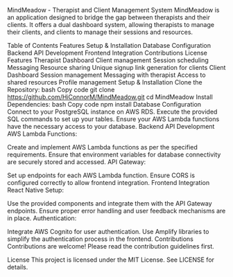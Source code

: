 MindMeadow - Therapist and Client Management System
MindMeadow is an application designed to bridge the gap between therapists and their clients. It offers a dual dashboard system, allowing therapists to manage their clients, and clients to manage their sessions and resources.

Table of Contents
Features
Setup & Installation
Database Configuration
Backend API Development
Frontend Integration
Contributions
License
Features
Therapist Dashboard
Client management
Session scheduling
Messaging
Resource sharing
Unique signup link generation for clients
Client Dashboard
Session management
Messaging with therapist
Access to shared resources
Profile management
Setup & Installation
Clone the Repository:
bash
Copy code
git clone https://github.com/HiConnorM/MindMeadow.git
cd MindMeadow
Install Dependencies:
bash
Copy code
npm install
Database Configuration
Connect to your PostgreSQL instance on AWS RDS.
Execute the provided SQL commands to set up your tables.
Ensure your AWS Lambda functions have the necessary access to your database.
Backend API Development
AWS Lambda Functions:

Create and implement AWS Lambda functions as per the specified requirements.
Ensure that environment variables for database connectivity are securely stored and accessed.
API Gateway:

Set up endpoints for each AWS Lambda function.
Ensure CORS is configured correctly to allow frontend integration.
Frontend Integration
React Native Setup:

Use the provided components and integrate them with the API Gateway endpoints.
Ensure proper error handling and user feedback mechanisms are in place.
Authentication:

Integrate AWS Cognito for user authentication.
Use Amplify libraries to simplify the authentication process in the frontend.
Contributions
Contributions are welcome! Please read the contribution guidelines first.

License
This project is licensed under the MIT License. See LICENSE for details.

